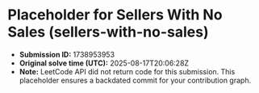 # Placeholder for Sellers With No Sales (sellers-with-no-sales)

- **Submission ID:** 1738953953
- **Original solve time (UTC):** 2025-08-17T20:06:28Z
- **Note:** LeetCode API did not return code for this submission.
  This placeholder ensures a backdated commit for your contribution graph.
